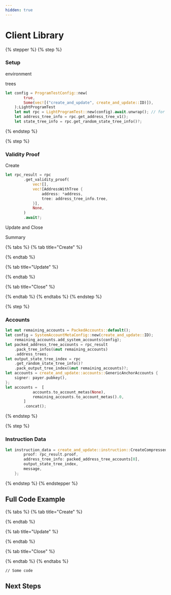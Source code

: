 ```yaml
---
hidden: true
---
```


# Client Library









{% stepper %}
{% step %}
### Setup

environment

trees



```rust
let config = ProgramTestConfig::new(
        true,
        Some(vec![("create_and_update", create_and_update::ID)]),
    );LightProgramTest
    let mut rpc = LightProgramTest::new(config).await.unwrap(); // for LightProgramTest
    let address_tree_info = rpc.get_address_tree_v1();
    let state_tree_info = rpc.get_random_state_tree_info()?;
```
{% endstep %}

{% step %}
### Validity Proof

Create

```rust
let rpc_result = rpc
        .get_validity_proof(
            vec![],
            vec![AddressWithTree {
                address: *address,
                tree: address_tree_info.tree,
            }],
            None,
        )
        .await?;
```

Update and Close



Summary

{% tabs %}
{% tab title="Create" %}

{% endtab %}

{% tab title="Update" %}

{% endtab %}

{% tab title="Close" %}

{% endtab %}
{% endtabs %}
{% endstep %}

{% step %}
### Accounts



```rust
let mut remaining_accounts = PackedAccounts::default();
let config = SystemAccountMetaConfig::new(create_and_update::ID);
    remaining_accounts.add_system_accounts(config);
let packed_address_tree_accounts = rpc_result
    .pack_tree_infos(&mut remaining_accounts)
    .address_trees;
let output_state_tree_index = rpc
    .get_random_state_tree_info()?
    .pack_output_tree_index(&mut remaining_accounts)?;
let accounts = create_and_update::accounts::GenericAnchorAccounts {
    signer: payer.pubkey(),
};
let accounts =  [
            accounts.to_account_metas(None),
            remaining_accounts.to_account_metas().0,
        ]
        .concat();
```
{% endstep %}

{% step %}
### Instruction Data

```rust
let instruction_data = create_and_update::instruction::CreateCompressedAccount {
        proof: rpc_result.proof,
        address_tree_info: packed_address_tree_accounts[0],
        output_state_tree_index,
        message,
    };
```
{% endstep %}
{% endstepper %}

## Full Code Example

{% tabs %}
{% tab title="Create" %}

{% endtab %}

{% tab title="Update" %}

{% endtab %}

{% tab title="Close" %}

{% endtab %}
{% endtabs %}

```
// Some code
```



## Next Steps





